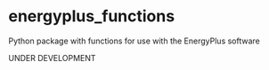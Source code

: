 # energyplus_functions
Python package with functions for use with the EnergyPlus software

UNDER DEVELOPMENT
